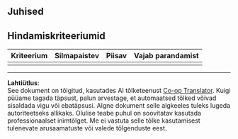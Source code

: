<!--
CO_OP_TRANSLATOR_METADATA:
{
  "original_hash": "5ae7654f519ae831179409dc8e528055",
  "translation_date": "2025-10-11T12:24:30+00:00",
  "source_file": "6-consumer/lessons/1-speech-recognition/assignment.md",
  "language_code": "et"
}
-->
## Juhised

## Hindamiskriteeriumid

| Kriteerium | Silmapaistev | Piisav | Vajab parandamist |
| ----------- | ------------ | ------- | ----------------- |
| |  |  |  |

---

**Lahtiütlus**:  
See dokument on tõlgitud, kasutades AI tõlketeenust [Co-op Translator](https://github.com/Azure/co-op-translator). Kuigi püüame tagada täpsust, palun arvestage, et automaatsed tõlked võivad sisaldada vigu või ebatäpsusi. Algne dokument selle algkeeles tuleks lugeda autoriteetseks allikaks. Olulise teabe puhul on soovitatav kasutada professionaalset inimtõlget. Me ei vastuta selle tõlke kasutamisest tulenevate arusaamatuste või valede tõlgenduste eest.